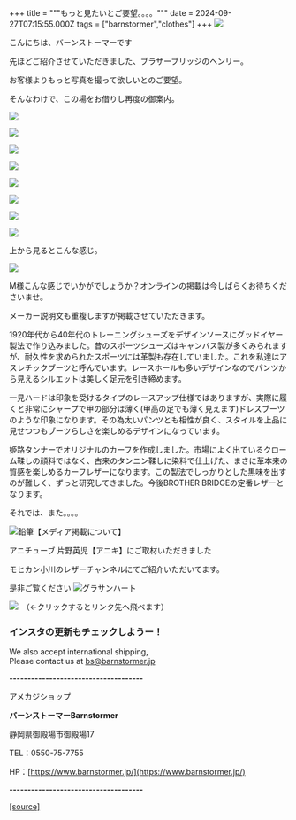+++
title = """もっと見たいとご要望。。。。"""
date = 2024-09-27T07:15:55.000Z
tags = ["barnstormer","clothes"]
+++
[![](https://stat.ameba.jp/user_images/20231023/16/barnstormer-go/b2/03/p/o0420015015354743273.png)](https://ameblo.jp/barnstormer-go/entry-12825670498.html)

こんにちは、バーンストーマーです

先ほどご紹介させていただきました、ブラザーブリッジのヘンリー。

お客様よりもっと写真を撮って欲しいとのご要望。

そんなわけで、この場をお借りし再度の御案内。

[![](https://stat.ameba.jp/user_images/20240927/15/barnstormer-go/7f/f3/j/o0466070015491179140.jpg)](https://stat.ameba.jp/user_images/20240927/15/barnstormer-go/7f/f3/j/o0466070015491179140.jpg)

[![](https://stat.ameba.jp/user_images/20240927/15/barnstormer-go/76/d7/j/o0466070015491179141.jpg)](https://stat.ameba.jp/user_images/20240927/15/barnstormer-go/76/d7/j/o0466070015491179141.jpg)

[![](https://stat.ameba.jp/user_images/20240927/15/barnstormer-go/e6/0d/j/o0466070015491179144.jpg)](https://stat.ameba.jp/user_images/20240927/15/barnstormer-go/e6/0d/j/o0466070015491179144.jpg)

[![](https://stat.ameba.jp/user_images/20240927/15/barnstormer-go/65/9d/j/o0466070015491179145.jpg)](https://stat.ameba.jp/user_images/20240927/15/barnstormer-go/65/9d/j/o0466070015491179145.jpg)

[![](https://stat.ameba.jp/user_images/20240927/15/barnstormer-go/cf/66/j/o0466070015491179146.jpg)](https://stat.ameba.jp/user_images/20240927/15/barnstormer-go/cf/66/j/o0466070015491179146.jpg)

[![](https://stat.ameba.jp/user_images/20240927/15/barnstormer-go/ae/51/j/o0466070015491179157.jpg)](https://stat.ameba.jp/user_images/20240927/15/barnstormer-go/ae/51/j/o0466070015491179157.jpg)

[![](https://stat.ameba.jp/user_images/20240927/15/barnstormer-go/3b/2c/j/o0466070015491179147.jpg)](https://stat.ameba.jp/user_images/20240927/15/barnstormer-go/3b/2c/j/o0466070015491179147.jpg)

[![](https://stat.ameba.jp/user_images/20240927/15/barnstormer-go/dc/4b/j/o0466070015491179148.jpg)](https://stat.ameba.jp/user_images/20240927/15/barnstormer-go/dc/4b/j/o0466070015491179148.jpg)

上から見るとこんな感じ。

[![](https://stat.ameba.jp/user_images/20240927/15/barnstormer-go/73/ac/j/o0466070015491179139.jpg)](https://stat.ameba.jp/user_images/20240927/15/barnstormer-go/73/ac/j/o0466070015491179139.jpg)

M様こんな感じでいかがでしょうか？オンラインの掲載は今しばらくお待ちくださいませ。

メーカー説明文も重複しますが掲載させていただきます。

1920年代から40年代のトレーニングシューズをデザインソースにグッドイヤー製法で作り込みました。昔のスポーツシューズはキャンバス製が多くみられますが、耐久性を求められたスポーツには革製も存在していました。これを私達はアスレチックブーツと呼んでいます。レースホールも多いデザインなのでパンツから見えるシルエットは美しく足元を引き締めます。  
  
一見ハードは印象を受けるタイプのレースアップ仕様ではありますが、実際に履くと非常にシャープで甲の部分は薄く(甲高の足でも薄く見えます)ドレスブーツのような印象になります。その為太いパンツとも相性が良く、スタイルを上品に見せつつもブーツらしさを楽しめるデザインになっています。  
  
姫路タンナーでオリジナルのカーフを作成しました。市場によく出ているクローム鞣しの顔料ではなく、古来のタンニン鞣しに染料で仕上げた、まさに革本来の質感を楽しめるカーフレザーになります。この製法でしっかりとした黒味を出すのが難しく、ずっと研究してきました。今後BROTHER BRIDGEの定番レザーとなります。

それでは、また。。。。

![鉛筆](https://stat100.ameba.jp/blog/ucs/img/char/char3/519.png)【メディア掲載について】

アニチューブ 片野英児【アニキ】にご取材いただきました

モヒカン小川のレザーチャンネルにてご紹介いただいてます。

是非ご覧ください ![グラサンハート](https://stat100.ameba.jp/blog/ucs/img/char/char3/148.png)

[![](https://stat.ameba.jp/user_images/20230412/16/barnstormer-go/6a/23/p/o0108010815269242493.png)](https://www.instagram.com/barnstormer_daily/)　（←クリックするとリンク先へ飛べます）

### インスタの更新もチェックしようー！

We also accept international shipping,  
Please contact us at bs@barnstormer.jp

**\-------------------------------------**

アメカジショップ

**バーンストーマーBarnstormer**

静岡県御殿場市御殿場17

TEL：0550-75-7755

HP：[https://www.barnstormer.jp/](https://www.barnstormer.jp/)

**\-------------------------------------**

[[source]](https://ameblo.jp/barnstormer-go/entry-12869116220.html)

